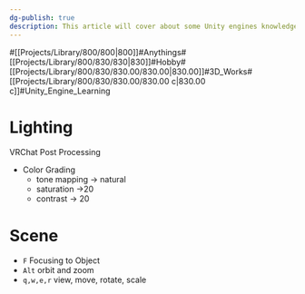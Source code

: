 ```yaml
---
dg-publish: true
description: This article will cover about some Unity engines knowledge. Commands, hotkey, property, setting value etc...
---
```

#[[Projects/Library/800/800\|800]]#Anythings#[[Projects/Library/800/830/830\|830]]#Hobby#[[Projects/Library/800/830/830.00/830.00\|830.00]]#3D_Works#[[Projects/Library/800/830/830.00/830.00 c\|830.00 c]]#Unity_Engine_Learning
# Lighting

VRChat Post Processing
- Color Grading
	- tone mapping -> natural
	- saturation ->20
	- contrast -> 20


# Scene
- `F` Focusing to Object
- `Alt` orbit and zoom
- `q,w,e,r` view, move, rotate, scale


